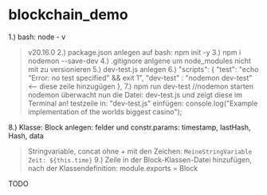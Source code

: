 # blockchain_demo

1.) bash: node - v
> v20.16.0
2.) package.json anlegen auf bash: npm init -y
3.) npm i nodemon --save-dev
4.) .gitignore anlgene um node_modules nicht mit zu versionieren
5.) dev-test.js anlegen
6.) "scripts": {
    "test": "echo \"Error: no test specified\" && exit 1",
    "dev-test" : "nodemon dev-test" <-- diese zeile hinzugügen
  },
7.) npm run dev-test //nodemon starten
> nodemon überwacht nun die Datei: dev-test.js und zeigt diese im Terminal an!
> testzeile in: "dev-test.js" einfügen: console.log("Example implementation of the worlds biggest casino");

8.) Klasse: Block anlegen: felder und constr.params: timestamp, lastHash, Hash, data
> Stringvariable, concat ohne + mit den Zeichen: `MeineStringVariable Zeit: ${this.time}`
9.) Zeile in der Block-Klassen-Datei hinzufügen, nach der Klassendefinition: module.exports = Block


TODO